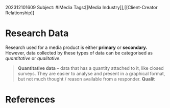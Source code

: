 202312101609
Subject: #iMedia 
Tags:[[Media Industry]],[[Client-Creator Relationship]]

# Research Data

Research used for a media product is either **primary** or **secondary.** However, data collected by these types of data can be categorised as *quantitative* or *qualitative*.

>**Quantitative data** – data that has a quantity attached to it, like closed surveys. They are easier to analyse and present in a graphical format, but not much thought / reason available from a responder.
>**Qualit**



# **References**
